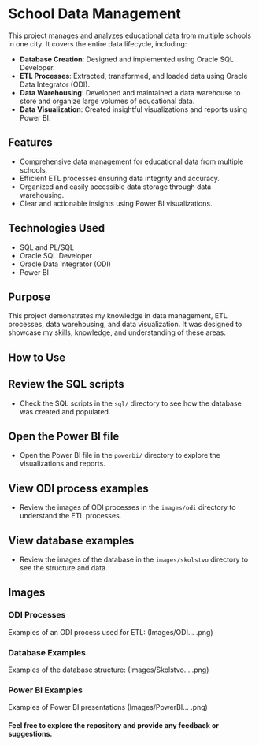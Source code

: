 # School Data Management

This project manages and analyzes educational data from multiple schools in one city. It covers the entire data lifecycle, including:

- **Database Creation**: Designed and implemented using Oracle SQL Developer.
- **ETL Processes**: Extracted, transformed, and loaded data using Oracle Data Integrator (ODI).
- **Data Warehousing**: Developed and maintained a data warehouse to store and organize large volumes of educational data.
- **Data Visualization**: Created insightful visualizations and reports using Power BI.

## Features

- Comprehensive data management for educational data from multiple schools.
- Efficient ETL processes ensuring data integrity and accuracy.
- Organized and easily accessible data storage through data warehousing.
- Clear and actionable insights using Power BI visualizations.

## Technologies Used

- SQL and PL/SQL
- Oracle SQL Developer
- Oracle Data Integrator (ODI)
- Power BI

## Purpose

This project demonstrates my knowledge in data management, ETL processes, data warehousing, and data visualization. It was designed to showcase my skills, knowledge, and understanding of these areas.

## How to Use

## Review the SQL scripts

- Check the SQL scripts in the `sql/` directory to see how the database was created and populated.

## Open the Power BI file

- Open the Power BI file in the `powerbi/` directory to explore the visualizations and reports.

## View ODI process examples

- Review the images of ODI processes in the `images/odi` directory to understand the ETL processes.

## View database examples

- Review the images of the database in the `images/skolstvo` directory to see the structure and data.

## Images

### ODI Processes
Examples of an ODI process used for ETL: (Images/ODI... .png)


### Database Examples
Examples of the database structure: (Images/Skolstvo... .png)


### Power BI Examples
Examples of Power BI presentations (Images/PowerBI... .png)

#### Feel free to explore the repository and provide any feedback or suggestions.
